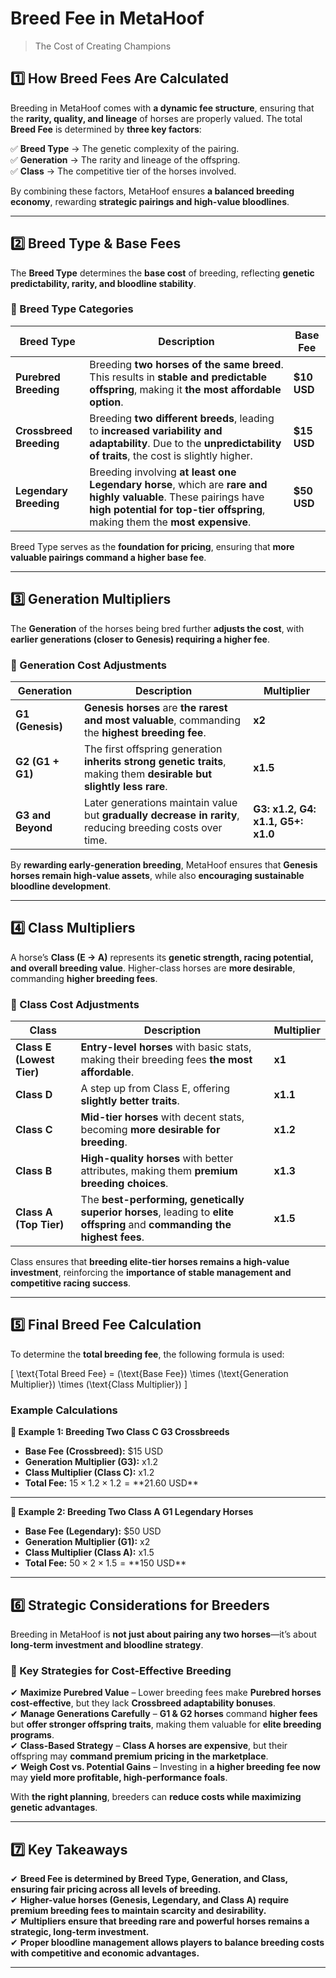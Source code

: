 # Breed Fee in MetaHoof <!-- {docsify-ignore} -->

> The Cost of Creating Champions

## 1️⃣ How Breed Fees Are Calculated

Breeding in MetaHoof comes with **a dynamic fee structure**, ensuring that the **rarity, quality, and lineage** of
horses are properly valued. The total **Breed Fee** is determined by **three key factors**:

✅ **Breed Type** → The genetic complexity of the pairing.  
✅ **Generation** → The rarity and lineage of the offspring.  
✅ **Class** → The competitive tier of the horses involved.

By combining these factors, MetaHoof ensures **a balanced breeding economy**, rewarding **strategic pairings and
high-value bloodlines**.

---

## 2️⃣ Breed Type & Base Fees

The **Breed Type** determines the **base cost** of breeding, reflecting **genetic predictability, rarity, and bloodline
stability**.

### 🔹 Breed Type Categories

| **Breed Type**          | **Description**                                                                                                                                                                                 | **Base Fee** |
|-------------------------|-------------------------------------------------------------------------------------------------------------------------------------------------------------------------------------------------|--------------|
| **Purebred Breeding**   | Breeding **two horses of the same breed**. This results in **stable and predictable offspring**, making it **the most affordable option**.                                                      | **$10 USD**  |
| **Crossbreed Breeding** | Breeding **two different breeds**, leading to **increased variability and adaptability**. Due to the **unpredictability of traits**, the cost is slightly higher.                               | **$15 USD**  |
| **Legendary Breeding**  | Breeding involving **at least one Legendary horse**, which are **rare and highly valuable**. These pairings have **high potential for top-tier offspring**, making them the **most expensive**. | **$50 USD**  |

Breed Type serves as the **foundation for pricing**, ensuring that **more valuable pairings command a higher base fee**.

---

## 3️⃣ Generation Multipliers

The **Generation** of the horses being bred further **adjusts the cost**, with **earlier generations (closer to Genesis)
requiring a higher fee**.

### 🔹 Generation Cost Adjustments

| **Generation**    | **Description**                                                                                                      | **Multiplier**                    |
|-------------------|----------------------------------------------------------------------------------------------------------------------|-----------------------------------|
| **G1 (Genesis)**  | **Genesis horses** are **the rarest and most valuable**, commanding the **highest breeding fee**.                    | **x2**                            |
| **G2 (G1 + G1)**  | The first offspring generation **inherits strong genetic traits**, making them **desirable but slightly less rare**. | **x1.5**                          |
| **G3 and Beyond** | Later generations maintain value but **gradually decrease in rarity**, reducing breeding costs over time.            | **G3: x1.2, G4: x1.1, G5+: x1.0** |

By **rewarding early-generation breeding**, MetaHoof ensures that **Genesis horses remain high-value assets**, while
also **encouraging sustainable bloodline development**.

---

## 4️⃣ Class Multipliers

A horse’s **Class (E → A)** represents its **genetic strength, racing potential, and overall breeding value**.
Higher-class horses are **more desirable**, commanding **higher breeding fees**.

### 🔹 Class Cost Adjustments

| **Class**                 | **Description**                                                                                                           | **Multiplier** |
|---------------------------|---------------------------------------------------------------------------------------------------------------------------|----------------|
| **Class E (Lowest Tier)** | **Entry-level horses** with basic stats, making their breeding fees **the most affordable**.                              | **x1**         |
| **Class D**               | A step up from Class E, offering **slightly better traits**.                                                              | **x1.1**       |
| **Class C**               | **Mid-tier horses** with decent stats, becoming **more desirable for breeding**.                                          | **x1.2**       |
| **Class B**               | **High-quality horses** with better attributes, making them **premium breeding choices**.                                 | **x1.3**       |
| **Class A (Top Tier)**    | The **best-performing, genetically superior horses**, leading to **elite offspring** and **commanding the highest fees**. | **x1.5**       |

Class ensures that **breeding elite-tier horses remains a high-value investment**, reinforcing the **importance of
stable management and competitive racing success**.

---

## 5️⃣ Final Breed Fee Calculation

To determine the **total breeding fee**, the following formula is used:

\[
\text{Total Breed Fee} = (\text{Base Fee}) \times (\text{Generation Multiplier}) \times (\text{Class Multiplier})
\]

### Example Calculations

**📌 Example 1: Breeding Two Class C G3 Crossbreeds**

- **Base Fee (Crossbreed):** $15 USD
- **Generation Multiplier (G3):** x1.2
- **Class Multiplier (Class C):** x1.2
- **Total Fee:** $15 × 1.2 × 1.2 = **$21.60 USD**

---

**📌 Example 2: Breeding Two Class A G1 Legendary Horses**

- **Base Fee (Legendary):** $50 USD
- **Generation Multiplier (G1):** x2
- **Class Multiplier (Class A):** x1.5
- **Total Fee:** $50 × 2 × 1.5 = **$150 USD**

---

## 6️⃣ Strategic Considerations for Breeders

Breeding in MetaHoof is **not just about pairing any two horses**—it’s about **long-term investment and bloodline
strategy**.

### 🔹 Key Strategies for Cost-Effective Breeding

✔ **Maximize Purebred Value** – Lower breeding fees make **Purebred horses cost-effective**, but they lack **Crossbreed
adaptability bonuses**.  
✔ **Manage Generations Carefully** – **G1 & G2 horses** command **higher fees** but **offer stronger offspring traits**,
making them valuable for **elite breeding programs**.  
✔ **Class-Based Strategy** – **Class A horses are expensive**, but their offspring may **command premium pricing in the
marketplace**.  
✔ **Weigh Cost vs. Potential Gains** – Investing in **a higher breeding fee now** may **yield more profitable,
high-performance foals**.

With **the right planning**, breeders can **reduce costs while maximizing genetic advantages**.

---

## 7️⃣ Key Takeaways

✔ **Breed Fee is determined by Breed Type, Generation, and Class, ensuring fair pricing across all levels of breeding.**  
✔ **Higher-value horses (Genesis, Legendary, and Class A) require premium breeding fees to maintain scarcity and
desirability.**  
✔ **Multipliers ensure that breeding rare and powerful horses remains a strategic, long-term investment.**  
✔ **Proper bloodline management allows players to balance breeding costs with competitive and economic advantages.**

---